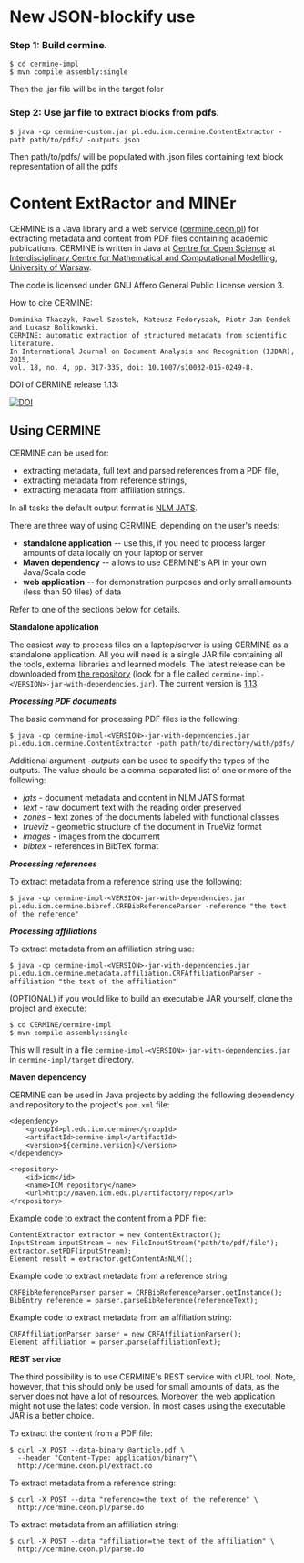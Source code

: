 # New JSON-blockify use
### Step 1: Build cermine.
    
    $ cd cermine-impl
    $ mvn compile assembly:single
    
Then the .jar file will be in the target foler

### Step 2: Use jar file to extract blocks from pdfs.

    $ java -cp cermine-custom.jar pl.edu.icm.cermine.ContentExtractor -path path/to/pdfs/ -outputs json

Then path/to/pdfs/ will be populated with .json files containing text block representation of all the pdfs




Content ExtRactor and MINEr
===========================

CERMINE is a Java library and a web service ([cermine.ceon.pl](http://cermine.ceon.pl/)) for extracting metadata
and content from PDF files containing academic publications.
CERMINE is written in Java at [Centre for Open Science](http://ceon.pl/en/research/) at [Interdisciplinary Centre for Mathematical and Computational Modelling](http://www.icm.edu.pl/), [University of Warsaw](http://www.uw.edu.pl/).

The code is licensed under GNU Affero General Public License version 3.

How to cite CERMINE:

	Dominika Tkaczyk, Pawel Szostek, Mateusz Fedoryszak, Piotr Jan Dendek and Lukasz Bolikowski. 
	CERMINE: automatic extraction of structured metadata from scientific literature. 
	In International Journal on Document Analysis and Recognition (IJDAR), 2015, 
	vol. 18, no. 4, pp. 317-335, doi: 10.1007/s10032-015-0249-8.

DOI of CERMINE release 1.13:

[![DOI](https://zenodo.org/badge/DOI/10.5281/zenodo.569829.svg)](https://doi.org/10.5281/zenodo.569829)

Using CERMINE
-------------

CERMINE can be used for:

  * extracting metadata, full text and parsed references from a PDF file,
  * extracting metadata from reference strings,
  * extracting metadata from affiliation strings.

In all tasks the default output format is [NLM JATS](http://jats.nlm.nih.gov/archiving/tag-library/1.1/).

There are three way of using CERMINE, depending on the user's needs:

  * **standalone application** -- use this, if you need to process larger amounts of data locally on your laptop or server
  * **Maven dependency** -- allows to use CERMINE's API in your own Java/Scala code
  * **web application** -- for demonstration purposes and only small amounts (less than 50 files) of data

Refer to one of the sections below for details.


**Standalone application**

The easiest way to process files on a laptop/server is using CERMINE as a standalone application. All you will need is a single JAR file containing all the tools, external libraries and learned models. The latest release can be downloaded from [the repository](http://maven.ceon.pl/artifactory/webapp/#/artifacts/browse/simple/General/kdd-releases/pl/edu/icm/cermine/cermine-impl) (look for a file called `cermine-impl-<VERSION>-jar-with-dependencies.jar`). The current version is [1.13](https://maven.ceon.pl/artifactory/kdd-releases/pl/edu/icm/cermine/cermine-impl/1.13/cermine-impl-1.13-jar-with-dependencies.jar).

***Processing PDF documents***

The basic command for processing PDF files is the following:

    $ java -cp cermine-impl-<VERSION>-jar-with-dependencies.jar pl.edu.icm.cermine.ContentExtractor -path path/to/directory/with/pdfs/

Additional argument *-outputs* can be used to specify the types of the outputs. The value should be a comma-separated list of one or more of the following:

  * *jats* - document metadata and content in NLM JATS format
  * *text* - raw document text with the reading order preserved
  * *zones* - text zones of the documents labeled with functional classes
  * *trueviz* - geometric structure of the document in TrueViz format
  * *images* - images from the document
  * *bibtex* - references in BibTeX format

***Processing references***

To extract metadata from a reference string use the following:

    $ java -cp cermine-impl-<VERSION-jar-with-dependencies.jar pl.edu.icm.cermine.bibref.CRFBibReferenceParser -reference "the text of the reference"

***Processing affiliations***

To extract metadata from an affiliation string use:

    $ java -cp cermine-impl-<VERSION>-jar-with-dependencies.jar pl.edu.icm.cermine.metadata.affiliation.CRFAffiliationParser -affiliation "the text of the affiliation"

(OPTIONAL) if you would like to build an executable JAR yourself, clone the project and execute:

    $ cd CERMINE/cermine-impl
    $ mvn compile assembly:single

This will result in a file `cermine-impl-<VERSION>-jar-with-dependencies.jar` in `cermine-impl/target` directory.


**Maven dependency**

CERMINE can be used in Java projects by adding the following dependency and repository to the project's `pom.xml` file:

	<dependency>
		<groupId>pl.edu.icm.cermine</groupId>
		<artifactId>cermine-impl</artifactId>
		<version>${cermine.version}</version>
	</dependency>

	<repository>
		<id>icm</id>
		<name>ICM repository</name>
		<url>http://maven.icm.edu.pl/artifactory/repo</url>
	</repository>

Example code to extract the content from a PDF file:

	ContentExtractor extractor = new ContentExtractor();
	InputStream inputStream = new FileInputStream("path/to/pdf/file");
	extractor.setPDF(inputStream);
	Element result = extractor.getContentAsNLM();

Example code to extract metadata from a reference string:

	CRFBibReferenceParser parser = CRFBibReferenceParser.getInstance();
	BibEntry reference = parser.parseBibReference(referenceText);

Example code to extract metadata from an affiliation string:
	
	CRFAffiliationParser parser = new CRFAffiliationParser();
	Element affiliation = parser.parse(affiliationText);


**REST service**

The third possibility is to use CERMINE's REST service with cURL tool. Note, however, that this should only be used for small amounts of data, as the server does not have a lot of resources. Moreover, the web application might not use the latest code version. In most cases using the executable JAR is a better choice.

To extract the content from a PDF file:

	$ curl -X POST --data-binary @article.pdf \
	  --header "Content-Type: application/binary"\
	  http://cermine.ceon.pl/extract.do

To extract metadata from a reference string:

	$ curl -X POST --data "reference=the text of the reference" \
	  http://cermine.ceon.pl/parse.do

To extract metadata from an affiliation string:

	$ curl -X POST --data "affiliation=the text of the affiliation" \
	  http://cermine.ceon.pl/parse.do


